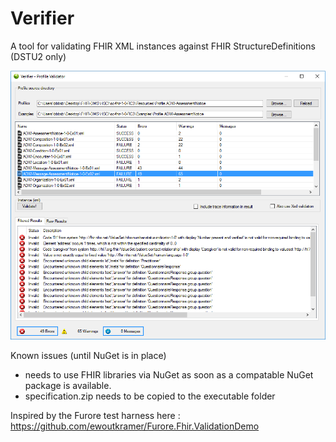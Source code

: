 # Verifier
A tool for validating FHIR XML instances against FHIR StructureDefinitions (DSTU2 only)

![screenshot](/media/Screen.PNG)

Known issues (until NuGet is in place)
 - needs to use FHIR libraries via NuGet as soon as a compatable NuGet package is available.
 - specification.zip needs to be copied to the executable folder

Inspired by the Furore test harness here : https://github.com/ewoutkramer/Furore.Fhir.ValidationDemo
